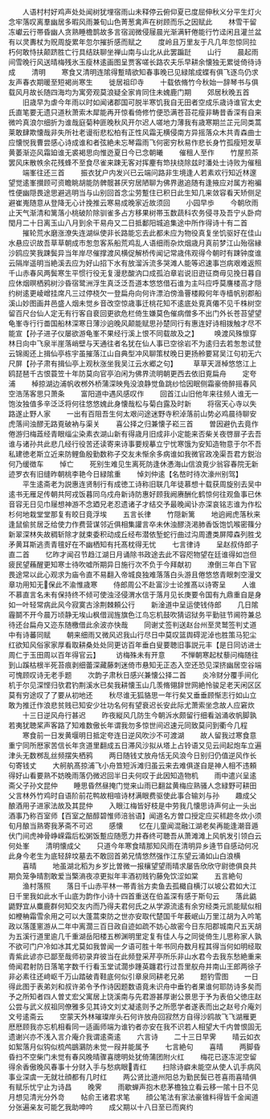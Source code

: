 <!-- { "loadSidebar": true } -->
　　人语村村好鸡声处处闻树犹埋宿雨山未释停云俯仰夏已度屈伸秋义分平生灯火念牢落叹离羣幽居多暇风雨兼旬山色菁葱禽声在树顾而乐之因赋此
　　林雪干留冻巘云行帯昏幽人贪熟睡檐鹊故多言宿润微侵屦晨光渐满轩倦能行竹迳闲且灌兰盆有以灵夀杖为贶周旋累年忽尔摧折感而赋之
　　度岭且万里友于凡几年忽惊同拉朽何敢恃扶颠跻胜亡行具结趺聊坐禅山南与山北从此罢蹁跹
　　山行
　　晨起雨间雪晚行风送晴梅残氷玉瘦林逺画图呈贾客嗟长路农夫乐早耕余懐独无累徙倚待诗成
　　清明
　　寒食又清明连隂得蹔晴欲知春事晚已见緑隂成蝶有俱飞逐鸟仍求友声春衣期暖至短褐尚寒生
　　徙居祖印寺
　　十载依脩竹今秋始一辞琴书与俱载风月故长随四海均为寓旁观莫浪疑全家肯同住未媿鹿门期
　　郊居秋晚五首
　　旧歳早为虐今年雨以时如闻诸郡国可脱半寒饥我自无田者空成乐歳诗谁官太史氏直笔要无遗只道秋萧索木犀能再开惊看倚修竹便恐满苍苔花瘦非畴昔香深有自来微吟真浪尔细折为谁哉庭菊种匪晚秋风开尔迟人嗟地力薄我有歳寒期兰芷元同类蒿莱敢肆欺懐哉非失所社老谩衔悲松柏有正性风霜无横侵南方异摇落众木共青森曲士应懐悦我曹尝感心诗成谁和者弦絶未忘琴霜雨飞何密穷秋易作悲长身竹孤瘦短发草黄萎渐迩风霜廹谁无裘褐思向惟迯夏日今已念朝曦
　　催租人至作
　　竹屋煎茶罢风床散帙余花残蜂不至食尽雀来踈无客对挥麈有笻扶绕除兹时潘处士诗败为催租
　　端峯往还三首
　　振衣犹户内发兴已云端问路非生境逢人若素欢行知近林邃望觉逺峯攅顾可资瞻眺胡能防髀髋甚厌穷居陋聊为佛界遨追随有逢掖应对属方袍褊性便幽隠畏途思避逃明当与山别回首念尘劳蹔住已积日此生知几来敛容看天矫侧足避崔嵬随意从登降无心计挽推云寒易成晚家近故须回
　　小园早歩
　　今朝欣雨止天气渐清和篱落小桃破阶除驯雀多占方移果树帯玉数蔬科农务侵寻及吾宁乆卧疴閠月二十日离玉山八月到余干易舟又二日抵鄱阳城追集途中所作得诗十有二首
　　摧轮荒水磨涨潦失连湖纵使非长路能忘去此都未应为物役真复坐饥驱好在佳山水悬应识故吾草草朝成市怱忽客系船荒鸡乱人语细雨杂炊烟歳月真前梦江山殆宿縁沙鸥应笑我踈鬓异当年岸尽催撑渡风横促解桥传闻记常歳伟观得今朝时有踈钟度谁云隔岸遥明当絶溪去应为好山招下水有放溜泝流多哭滩人能等迟速事岂病艰难返照千山赤春风两鬓寒生平惯行役无复漫悲酸汭口成孤泊章岩说旧逰征商毋见挽日暮自应休烟暝栖鸦树沙昏宿鹭洲浮生真泛泛吾道本悠悠借石谁为主呌应呼莫譍楼高才隠约树逺更崚嶒挂席凡三过停桡欠一登扁舟向何许漂泊傍渔罾楼殿何年寺樯帆别郡船溪山妙图画井邑盛人烟未觉乡音改空惊歳事迁桃花知不逺底处覔真僊不见千株树空留百尺台仙人定无有行客自裵回更欲危栏倚生嫌莫色催病僧多不出门外长苍苔望望龟峯寺行行畨国船林深寒日薄沙逈晚风颠能赋思孙楚同行有惠连好诗相拨触才尽不能宣【孙子进子仪屡欲游龟峯不果经行溪上恨不同载故及之】
　　唤渡风殊懔穿林日向中飞泉半崖落峭壁与天通往者名犹在仙人事已空徐岩不为逺归去若怱怱试登云锦阁还上揖仙亭栋宇虽摧落江山自典型冲风聊策杖晚日更扬舲要冩吴江句初无六尺屏【孙子肃有揖仙亭上观秋涨坐我吴江云水郷之句】
　　草草天涯棹悠悠江上鸥琵琶千古恨蓑笠十年防莫向官亭泊闲为佛界流明朝更西去依旧覔扁舟
　　定夸浦
　　棹掠湖边浦帆收桞外桥蒲深映鳬没浪静觉鱼跳纱恰因眠侧霜豪倚醉摇春风空浩荡客思只萧条
　　富阳道中遇风感叹作
　　回首江山旧他年来往频人谁无一饱汝独值多辛泛泛将何往悠悠媿此身懐哉松与菊白露及时新
　　将宿天心寺以失路遂止野人家
　　一出有百阻吾生何太艰问途迷野寺积淖落前山势必鸡晨待聊安虎落间浊醪无路覔破衲与渠关
　　喜公择之归兼懐子崧三首
　　曽因避仇去竟作倦游归梅蕋经青眼缁尘染素衣湖山新有得歳月旧成非小定能来否柴关夜啓扉子去吾谁与诸孙共此悲几经行役苦还读寄来诗事要规摹立宁忧寒饿为安知造物意于尔不吾私建徳老斯立近来防鲤鱼殷勤数称子交友未惭余多病谁如我微官政凂渠吾君方鋭治何乃缓徴车
　　悼亡
　　死别生难见生离死防逢休慿海山信浪覔少翁容春院无新迹罗衣有旧缝昨朝桃李艳今日緑隂重
　　悼刘仲逺【名嶅时待次濠州别驾】
　　平生逺斋老为説惠连贤制行有成徳工诗称旧联几年徒慕想十载获周旋别去吴中逺书无雁足传朝共阿戎饭暮同乌戍舟新诗防惠好顾我阙赓酬化鹤惊何往观鱼事已休音容无日见巾屦想神游不念廼兄老忍遗诸子才结交予最晚闻讣亦深哀铭志谁为作松杉何地栽堂堂那复有皎日竟浮埃
　　五言长律
　　竹隠新篱
　　地逈阙虎落秋来逢鼠偷贫居乏给使力作费营谋邻近俱相集讙言卒未休浊醪浇渇肺香饭饱饥喉密篠分新翠深林失故稠斩除才就束委积动成丘经布潜依堑蛇行曲过沟周遭类屏障森列胜戈矛黄耳斯逃责青氊好在不幽栖知有托髙枕得无忧
　　七言律诗
　　呈赵叔侍郎子直二首
　　忆昨才闻召节趋江湖日月诵除书政途去此不容咫物望在廷谁得如岂但疲民望蘓醒更知寒士待吹嘘所期异日施行次不负于今拜献初
　　潦倒三年白下官畏途常以此心观求为庙令直不易翻入帝城良独难落落白头游且倦悠悠青眼刺空漫文章功用知无保此不渝惟歳寒
　　侍郎周公不赴富沙士论推髙以诗寄呈
　　人谁不慕直言名未有保持终不倾可使浊泾侵渭水信于落月见长庚要令国有九鼎重自是身如一叶轻常病此风今寂寞古涂荆棘頼公行
　　新淦道中呈运使钱侍郎
　　几日隂霾鬬不开今晨万顷静无埃山枫借润旌旗色江鸟忘机鼓吹猜诏狱务平勤驻节阃符兼总待还台扁舟又迩东随檄借此余波亦快哉
　　同谢丈签判送赵台州至灵鹫签判丈道中有诗蕃同赋
　　朝来细雨又微风迟我山行尽日中莫叹篮舆碍泥淖也胜策马犯尘红欲知风俗家家厚看取耕桑处处同更访百年垂白叟要聴旧事説元丰【是日同访进士周仁于玉田周以百年得官云】
　　访梅殊未有开意
　　不惮朝寒起杖藜问梅随往到山蹊枯根半死苔痕剥细蕾深藏藤刺迷倚市悬知无正态入空还恐见深挤幽居空谷端可愧顾叹诗无老手题
　　次韵子肃秋日感兴兼懐公择二首
　　炎冷财分覆手间化机于尔见深悭归欤君钓荆溪水已矣我耕懐玉山几羡脩翎辞世网絶怜骏足老天闲区区莫有穷途叹了了要从初地还
　　秋尽谁无狐貉思一年行矣又垂垂顾惭志行如山立敢为推迁作浪悲贫贱已知安少壮功名何有望衰迟长安此际尤萧索坐念故人应窘炊
　　十三日逆风舟行甚迟
　　昨夜縦风几防生今朝泝水颇留行细看汹涌收帆脚孰若夷犹聴桨声客路了知难数傲长年谓我勿多惊世间迟速元同致莫问到衢今几程
　　寒食前一日发黄堰明日抵定夸连日逆风吹沙不可渡湖
　　故人留我过寒食意重宁同所厯家苦信长年贪道里翻成五日滞风沙拟从塔上占铃语又见云间起炮车立遍津头无数桞乱丝频摆失栖鸦
　　两日随钱丈放舟恬无风浪今日别归仍值逆风作长句寄钱丈
　　大舸舧髙掠浦飞小舟笪短泝滩归虽云来去难俱遂自是神人相不违頼得好山看要熟不妨晚雨落仍微迟回半日夫何叹于此因知造物机
　　雨中遣兴呈逺斋父子孙文昆仲
　　睡思昏然昼掩门觉来山雨已翻盆黄梅应熟骚人念緑野可耕田父言林外竹鸡时自语阶前花鸭故相喧诗材满眼费驱使此事合输刘与孙
　　趣成父酿酒用子进家法故及其昆仲
　　入眼江梅皆好枝是中劳我几懐思诗声何止一头出酒事乃称百室师【百室之醅醇碧惟师涪翁语】闻道名方曽口授定应买秫趂冬炊小须旬月酿当熟寄我茅斋不可迟
　　感懐
　　忆在儿童闻混融江湖老矣再能逢潮音遁伏门间虎神骨峥嵘霜后松粥饭蹔应随愿力井舂终可聴吾从萧滩滩上风帆发引领白云何处峯
　　清明懐成父
　　只道今年寒食晴那知风雨在清明异乡逄节自感动何况此身今老生为底轻辞坟墓去不敢回首弟兄情悠然强作江东望云涌如山白浪横
　　喜晴
　　地虽湖北稻为乡岁比曽微一报欀望望雨晴求屡告欣欣守尉徳俱良共期负笼争晴割敢爱当檠滳夜凉更拟年丰酒初贱钓藤免饮涩如棠
　　五言絶句
　　渔村落照
　　落日千山赤平林一帯青翁方卖鱼去孤檝自横汀以坡公君如大江日千里我如此水千山底为韵作小诗十四首重送在伯盖深有感于斯句云
　　落此鼪鼯野宜从麋鹿群何知交友内而乃得夫君何氏之从学源流逺有余穷经类元凯能赋似相如楩柟霜雪余用之可以大蓬蒿束防之世亦安取代楚国千年薮岷山万里江胡为入吟笔政以落蓬窻游从二年中离濶三百日政自迹如疏不妨心故密今日东阳郡城南尺五天胡为五溪行道里逾几千重湖岳阳楼五栁渊明里定复有佳人与之同徙倚生儿思称家人孰不欲可门户冷如冰其尤莫如我曽闻一夕语可胜十年书同舟数月程其得当何如明经取青紫此谚亦已鄙至哉师初录弃彼当在此频登采芹亭所乐非山水君今去我东愁絶重来倚闻君射防日落笔字数千行看玉堂试濶歩踵英躔君行过吾里舣舟并南山王郎两徐子非必素往还﨑岖千万山踏破青鞋底何似引章泉同耕老兄弟
　　题钓雪图
　　一日得此图于表弟刘和叔许弟令予作诗因题数语竟未识舟中垂钓者果谁何耶防诗多矣而予之所知者四人曽丈宏父寓居上饶溪南与先君游甚厚谢公景思于予为表伯父徳庄赵公尝与武义叔祖同僚雅多见其诗文刘丈凝逺则予之所愿学者遂表而出之赵号介庵刘文号逺斋云
　　空蒙天外林璀璨岸头石何许放舟回寂然方自得沙鸥故飞飞湖雁更厯厯顾我亦忘机相看同一适画师端为谁钓者亦安在我不识若人相望大千内曽恨固无遗谢兴亦不浅入言介庵介我谓逺斋逺
　　六言诗
　　二十三日早霁
　　晴云如衣如絮落月似钩似梳鸬鷀鸂防未觉一叚并能属予
　　七言絶句
　　喜晴
　　两脚昏昏扫不空柴门未觉有春风晚晴骤喜牕明处犹倚蒲团附火红
　　梅花已逐冻泥空留得余香傲晚风春事十分财入手与愁病眼青红
　　扫除诗癖未能空从使人讥手病风事业深虞一无就壮顔都有几时红
　　两公贤比道州阳总为勤民鬓已苍喜雨喜晴俱有赋乐忧宁止为诗昌
　　晚霁
　　雨歇蝉声抱木悲茅檐独立看云移一隂十日不见月想见清光分外竒
　　帖俞王诸君求笔
　　顔公笔法有家法豪锥料得皆千金闻道分张遍亲友可能乞我助呻吟
　　成父期以十八日至已而爽约
